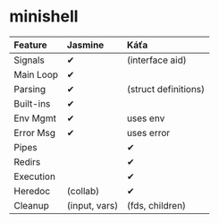 # minishell

| Feature            | Jasmine             | Káťa               |
|:-------------------|:--------------------|:-------------------|
| Signals            | ✔                   | (interface aid)    |
| Main Loop          | ✔                   |                    |
| Parsing            | ✔                   |(struct definitions)|
| Built-ins          | ✔                   |                    |
| Env Mgmt           | ✔                   | uses env           |
| Error Msg          | ✔                   | uses error         |
| Pipes              |                     | ✔                  |
| Redirs             |                     | ✔                  |
| Execution          |                     | ✔                  |
| Heredoc            | (collab)            | ✔                  |
| Cleanup            | (input, vars)       | (fds, children)    |
